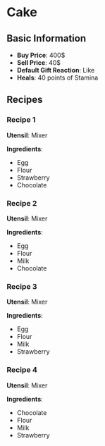 # Cake

## Basic Information

- **Buy Price**: 400$
- **Sell Price**: 40$
- **Default Gift Reaction**: Like
- **Heals**: 40 points of Stamina

## Recipes

### Recipe 1

**Utensil**: Mixer

**Ingredients**:

- Egg
- Flour
- Strawberry
- Chocolate

### Recipe 2

**Utensil**: Mixer

**Ingredients**:

- Egg
- Flour
- Milk
- Chocolate

### Recipe 3

**Utensil**: Mixer

**Ingredients**:

- Egg
- Flour
- Milk
- Strawberry

### Recipe 4

**Utensil**: Mixer

**Ingredients**:

- Chocolate
- Flour
- Milk
- Strawberry

